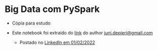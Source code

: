 # Big Data com PySpark

  - Cópia para estudo 
  
  - Este notebook foi extraído do [link](PySpark) do author juni.depieri@gmail.com

    - Postado no [LinkedIn em 01/02/2022](https://www.linkedin.com/feed/update/urn:li:activity:6894253560272363520//)